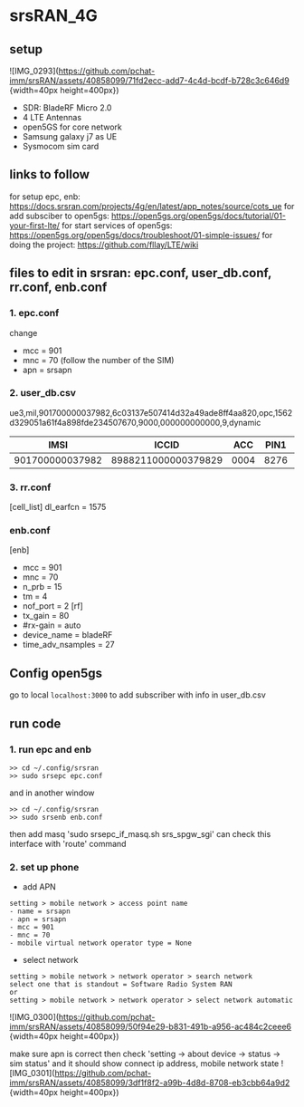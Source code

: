 # srsRAN_4G

## setup
![IMG_0293](https://github.com/pchat-imm/srsRAN/assets/40858099/71fd2ecc-add7-4c4d-bcdf-b728c3c646d9 {width=40px height=400px})

- SDR: BladeRF Micro 2.0
- 4 LTE Antennas
- open5GS for core network
- Samsung galaxy j7 as UE
- Sysmocom sim card

## links to follow
for setup epc, enb: https://docs.srsran.com/projects/4g/en/latest/app_notes/source/cots_ue
for add subsciber to open5gs:  https://open5gs.org/open5gs/docs/tutorial/01-your-first-lte/
for start services of open5gs: https://open5gs.org/open5gs/docs/troubleshoot/01-simple-issues/
for doing the project: https://github.com/fllay/LTE/wiki

## files to edit in srsran: epc.conf, user_db.conf, rr.conf, enb.conf
### 1. epc.conf
change
- mcc = 901
- mnc = 70 (follow the number of the SIM)
- apn = srsapn

### 2. user_db.csv
ue3,mil,901700000037982,6c03137e507414d32a49ade8ff4aa820,opc,1562d329051a61f4a898fde234507670,9000,000000000000,9,dynamic

| IMSI  | ICCID | ACC  | PIN1 | PUK1  | PIN2 | PUK2  | Ki | OPC |
| ------------- | ------------- | ------------- | ------------- | ------------- | ------------- | ------------- | ------------- | ------------- |
| 901700000037982  | 8988211000000379829  | 0004  | 8276  | 91676454  | 1098  | 34819185  | 6C03137E507414D32A49ADE8FF4AA820 | 1562D329051A61F4A898FDE234507670 |

### 3. rr.conf
[cell_list]
dl_earfcn = 1575

### enb.conf
[enb]
- mcc = 901
- mnc = 70
- n_prb = 15
- tm = 4
- nof_port = 2
[rf]
- tx_gain = 80
- #rx-gain = auto
- device_name = bladeRF
- time_adv_nsamples = 27

## Config open5gs
go to local `localhost:3000` to add subscriber with info in user_db.csv

## run code
### 1. run epc and enb
```
>> cd ~/.config/srsran
>> sudo srsepc epc.conf
```

and in another window
```
>> cd ~/.config/srsran
>> sudo srsenb enb.conf
```

then add masq
'sudo srsepc_if_masq.sh srs_spgw_sgi'
can check this interface with 'route' command

### 2. set up phone
- add APN
```
setting > mobile network > access point name
- name = srsapn
- apn = srsapn
- mcc = 901
- mnc = 70
- mobile virtual network operator type = None
```
- select network
```
setting > mobile network > network operator > search network
select one that is standout = Software Radio System RAN
or
setting > mobile network > network operator > select network automatic
```
![IMG_0300](https://github.com/pchat-imm/srsRAN/assets/40858099/50f94e29-b831-491b-a956-ac484c2ceee6 {width=40px height=400px})


make sure apn is correct 
then check 'setting -> about device -> status -> sim status'
and it should show connect ip address, mobile network state
![IMG_0301](https://github.com/pchat-imm/srsRAN/assets/40858099/3df1f8f2-a99b-4d8d-8708-eb3cbb64a9d2 {width=40px height=400px})
